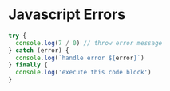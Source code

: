 # Javascript Errors

```javascript
try {
  console.log(7 / 0) // throw error message
} catch (error) {
  console.log(`handle error ${error}`)
} finally {
  console.log('execute this code block')
}
```
